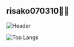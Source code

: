 ## risako070310🧸🎀

![Header](https://user-images.githubusercontent.com/47821463/188368428-5dd4493a-c7cb-46a0-9437-d71fc0e59b8e.png)

![Top Langs](https://github-readme-stats.vercel.app/api/top-langs/?username=risako070310&layout=compact&theme=dracula&count_private=true&hide=HTML,CSS,MAKEFILE,shell&langs_count=20)

